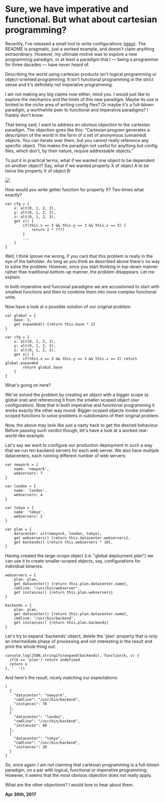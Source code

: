 # Sure, we have imperative and functional. But what about cartesian programming?



Recently, I've released a small tool to write configurations ([repo](https://github.com/sustrik/cartesian)). The README is pragmatic, just a worked example, and doesn't claim anything extraordinary. However, my ultimate motive was to explore a new programming paradigm, or at least a paradigm that I — being a programmer for three dacades — have never heard of.

Describing the world using cartesian products isn't logical programming or object-oriented programming. It isn't functional programming in the strict sense and it's definitely not imperative programming.

I am not making any big claims now either, mind you. I would just like to explore the mechanics and the limits of this new paradigm. Maybe its use is limited to the niche area of writing config files? Or maybe it's a full-blown paradigm, a worthwhile peer to functional and imperative paradigms? I frankly don't know.

That being said, I want to address an obvious objection to the cartesian paradigm. The objection goes like this: "Cartesian program generates a description of the world in the form of a set of anonymous (unnamed) objects. You can iterate over them, but you cannot really reference any specific object. This makes the paradigm not useful for anything but config files, which don't, by their nature, require addressable objects."

To put it in practical terms, what if we wanted one object to be dependent on another object? Say, what if we wanted property X of object A to be twice the property X of object B:

![](matrix2.png)

How would you write getter function for property X? Two times what exactly?

    var cfg = {
        x: alt(0, 1, 2, 3),
        y: alt(0, 1, 2, 3),
        z: alt(0, 1, 2, 3),
        get x() {
            if(this.x == 3 && this.y == 3 && this.z == 3) {
                return 2 * ????
            }
            ...
        }
    }

Well, I think (prove me wrong, if you can) that this problem is really in the eye of the beholder. As long as you think as described above there's no way to solve the problem. However, once you start thinking in top-down manner rather than traditional bottom-up manner, the problem disappears. Let me explain.

In both imperative and funcional paradigms we are accustomed to start with smallest functions and then to combine them into more complex functional units.

Now have a look at a possible solution of our original problem:

    var global = {
        base: 1,
        get expanded() {return this.base * 2}
    }
    
    var cfg = {
        x: alt(0, 1, 2, 3),
        y: alt(0, 1, 2, 3),
        z: alt(0, 1, 2, 3),
        get x() {
            if(this.x == 3 && this.y == 3 && this.z == 3) return global.expanded
            return global.base
        }
    }

What's going on here?

We've solved the problem by creating an object with a bigger scope (a global one) and referencing it from the smaller-scoped object (our configuration). Note that in both imperative and functional programming it works exactly the other way round: Bigger-scoped objects invoke smaller-scoped functions to solve problems in subdomains of their original problem.

Now, the above may look like just a nasty hack to get the desired behaviour. Before passing such verdict though, let's have a look at a worked real-world-like example.

Let's say we want to configure our production deployment in such a way that we run ten backend servers for each web server. We also have multiple datacenters, each running different number of web servers:

    var newyork = {
        name: 'newyork',
        webservers: 7
    }
    
    var london = {
        name: 'london',
        webservers: 4
    }
    
    var tokyo = {
        name: 'tokyo',
        webservers: 2
    }
    
    var plan = {
        datacenter: alt(newyork, london, tokyo),
        get webservers() {return this.datacenter.webservers},
        get backends() {return this.webservers * 10},
    }

Having created the large-scope object (i.e. "global deployment plan") we can use it to create smaller-scoped objects, say, configurations for individual binaries:

    webservers = {
        plan: plan,
        get datacenter() {return this.plan.datacenter.name},
        cmdline: "/usr/bin/webserver",
        get instances() {return this.plan.webservers}
    }
    
    backends = {
        plan: plan,
        get datacenter() {return this.plan.datacenter.name},
        cmdline: "/usr/bin/backend",
        get instances() {return this.plan.backends}
    }

Let's try to expand 'backends' object, delete the 'plan' property that is only an intermediate phase of processing and not interesting in the result and print the whole thing out:

    console.log(JSON.stringify(expand(backends), function(k, v) {
      if(k == 'plan') return undefined
      return v
    }, '  '))

And here's the result, nicely matching our expectations:

    [
      {
        "datacenter": "newyork",
        "cmdline": "/usr/bin/backend",
        "instances": 70
      },
      {
        "datacenter": "london",
        "cmdline": "/usr/bin/backend",
        "instances": 40
      },
      {
        "datacenter": "tokyo",
        "cmdline": "/usr/bin/backend",
        "instances": 20
      }
    ]

So, once again: I am not claiming that cartesian programming is a full-blown paradigm, on a par with logical, functional or imperative programming. However, it seems that the most obvious objection does not really apply.

What are the other objections? I would love to hear about them.

**Apr 30th, 2017**